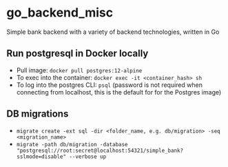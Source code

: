 # go_backend_misc
Simple bank backend with a variety of backend technologies, written in Go 


## Run postgresql in Docker locally

- Pull image: `docker pull postgres:12-alpine`
- To exec into the container: `docker exec -it <container_hash> sh`
- To log into the postgres CLI: `psql` (password is not required when connecting from localhost, this is the default for for the Postgres image)

## DB migrations

- `migrate create -ext sql -dir <folder_name, e.g. db/migration> -seq <migration_name>`
- `migrate -path db/migration -database "postgresql://root:secret@localhost:54321/simple_bank?sslmode=disable" --verbose up`